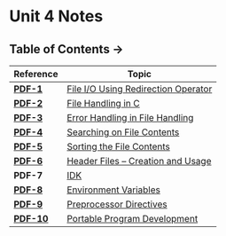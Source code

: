 # Unit 4 Notes

## Table of Contents →

| Reference | Topic |
|-----------|-------|
| **[PDF-1](https://drive.google.com/file/d/1W_DonX6wgo1u8f2zcPWUGtTHxm9Gqb7U/view)** | [File I/O Using Redirection Operator](./Notes/File-IO-Using-Redirection-Operator.md) |
| **[PDF-2](https://drive.google.com/file/d/1JQdw-HE-XGFsWJ5n5n1c_Fytf8Lhd8YH/view)** | [File Handling in C](./Notes/File-Handling-in-C.md) |
| **[PDF-3](https://drive.google.com/file/d/1cOU7QbOnKtwVG0FvpJcl7gjxQksZt8Ki/view)** | [Error Handling in File Handling](./Notes/Error-Handling-in-File-Handling.md) |
| **[PDF-4](https://drive.google.com/file/d/1ICTyIpEp--q6-tH8ypRR99Uu5YfUMMZ6/view)** | [Searching on File Contents](./Notes/Searching-on-File-Contents.md) |
| **[PDF-5](https://drive.google.com/file/d/1t2O2BZWPYy1ncYtPJN8jld4NWE8HZs2U/view)** | [Sorting the File Contents](./Notes/Sorting-the-File-Contents.md) |
| **[PDF-6](https://drive.google.com/file/d/1fUz31xPGQWH4rE7HOcHT8ooQ8nO7eluB/view)** | [Header Files – Creation and Usage](./Notes/Header-Files-Creation-and-Usage.md) |
| **PDF-7** | [IDK](./Notes/IDK.md) |
| **[PDF-8](https://drive.google.com/file/d/1AqXfG_MhDhrSec90uQF0K7tcat-EEf0E/view)** | [Environment Variables](./Notes/Environment-Variables.md) |
| **[PDF-9](https://drive.google.com/file/d/1VZabBMEVfOj3t1KnEOD_OjfdRKGBZUkM/view)** | [Preprocessor Directives](./Notes/Preprocessor-Directives.md) |
| **[PDF-10](https://drive.google.com/file/d/1AkKZIrJlEI3Rr01GezhV4l1BIwG7P6Al/view)** | [Portable Program Development](./Notes/Portable-Program-Development.md) |
